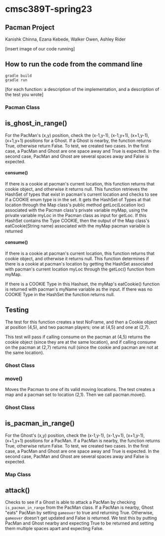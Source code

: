 # cmsc389T-spring23

## Pacman Project
Kanishk Chinna, Ezana Kebede, Walker Owen, Ashley Rider


[insert image of our code running]

## How to run the code from the command line
```
gradle build
gradle run 
```


[for each function: a description of the implementation, and a description of the test you wrote]
### Pacman Class
## is_ghost_in_range()
For the PacMan's (x,y) position, check the (x-1,y-1), (x-1,y+1), (x+1,y-1), (x+1,y+1) positions for a Ghost. If a Ghost is nearby, the function returns True, otherwise return False. To test, we created two cases. In the first case, a PacMan and Ghost are one space away and True is expected. In the second case, PacMan and Ghost are several spaces away and False is expected.
#### consume()
If there is a cookie at pacman's current location, this function returns that cookie object, and otherwise it returns null.
This function retrieves the HashSet of types that exist in pacman's current location and checks to see if a COOKIE enum type is in the set. It gets the HashSet of Types at that location through the Map class's public method getLoc(Location loc) associated with the Pacman class's private variable myMap, using the private variable myLoc in the Pacman class as input for getLoc. 
If this HashSet contains the Type COOKIE, then the output of the Map class's eatCookie(String name) associated with the myMap pacman variable is returned

#### consume()
If there is a cookie at pacman's current location, this function returns that cookie object, and otherwise it returns null.
This function determines if there is a cookie at pacman's location by getting the HashSet associated with pacman's current location myLoc through the getLoc() function from myMap.

If there is a COOKIE Type in this Hashset, the myMap's eatCookie() function is returned with pacman's myName variable as the input. If there was no COOKIE Type in the HashSet the function returns null.

Testing
---
The test for this function creates a test NoFrame, and then a Cookie object at position (4,5), and two pacman players; one at (4,5) and one at (2,7).

This test will pass if calling consume on the pacman at (4,5) returns the cookie object (since they are at the same location), and if calling consume on the pacman at (2,7) returns null (since the cookie and pacman are not at the same location).

### Ghost Class
### move()
Moves the Pacman to one of its valid moving locations.
The test creates a map and a pacman set to location (2,1). Then we call pacman.move().

### Ghost Class
## is_pacman_in_range()
For the Ghost's (x,y) position, check the (x-1,y-1), (x-1,y+1), (x+1,y-1), (x+1,y+1) positions for a PacMan. If a PacMan is nearby, the function returns True, otherwise return False. To test, we created two cases. In the first case, a PacMan and Ghost are one space away and True is expected. In the second case, PacMan and Ghost are several spaces away and False is expected.

### Map Class
## attack()
Checks to see if a Ghost is able to attack a PacMan by checking `is_pacman_in_range` from the PacMan class. If a PacMan is nearby, Ghost "eats" PacMan by setting `gameover` to true and returning True. Otherwise, `gameover` doesn't get updated and False is returned. We test this by putting PacMan and Ghost nearby and expecting True to be returned and setting them multiple spaces apart and expecting False.

